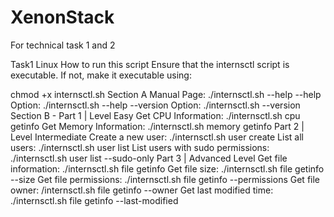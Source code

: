 # XenonStack
For technical task 1 and 2

Task1 Linux
How to run this script
Ensure that the internsctl script is executable. If not, make it executable using:

chmod +x internsctl.sh
Section A
Manual Page: ./internsctl.sh --help
--help Option: ./internsctl.sh --help
--version Option: ./internsctl.sh --version
Section B - Part 1 | Level Easy
Get CPU Information: ./internsctl.sh cpu getinfo
Get Memory Information: ./internsctl.sh memory getinfo
Part 2 | Level Intermediate
Create a new user: ./internsctl.sh user create <username>
List all users: ./internsctl.sh user list
List users with sudo permissions: ./internsctl.sh user list --sudo-only
Part 3 | Advanced Level
Get file information: ./internsctl.sh file getinfo <file-name>
Get file size: ./internsctl.sh file getinfo --size <file-name>
Get file permissions: ./internsctl.sh file getinfo --permissions <file-name>
Get file owner: /internsctl.sh file getinfo --owner <file-name>
Get last modified time: ./internsctl.sh file getinfo --last-modified <file-name>
